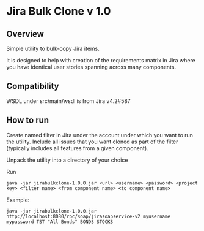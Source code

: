 # Jira Bulk Clone v 1.0

## Overview

Simple utility to bulk-copy Jira items. 

It is designed to help with creation of the requirements matrix 
in Jira where you have identical user stories spanning across 
many components.

## Compatibility

WSDL under src/main/wsdl is from Jira v4.2#587

## How to run

Create named filter in Jira under the account under which you want 
to run the utility. Include all issues that you want cloned as 
part of the filter (typically includes all features from a given 
component).

Unpack the utility into a directory of your choice

Run

``` 
java -jar jirabulkclone-1.0.0.jar <url> <username> <password> <project key> <filter name> <from component name> <to component name>
```

Example:

```
java -jar jirabulkclone-1.0.0.jar http://localhost:8080/rpc/soap/jirasoapservice-v2 myusername mypassword TST "All Bonds" BONDS STOCKS
```
